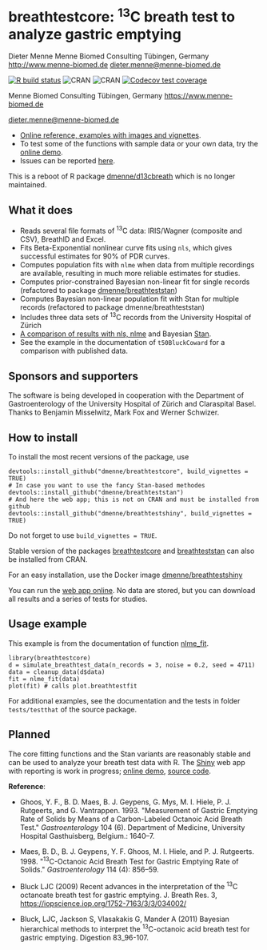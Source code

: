 # breathtestcore: <sup>13</sup>C breath test to analyze gastric emptying

Dieter Menne Menne Biomed Consulting Tübingen, Germany
<http://www.menne-biomed.de>
[dieter.menne\@menne-biomed.de](mailto:dieter.menne@menne-biomed.de)

<!-- badges: start -->

[![R build
status](https://github.com/dmenne/breathtestcore/workflows/R-CMD-check/badge.svg)](https://github.com/dmenne/breathtestcore/actions)
![CRAN](https://cranlogs.r-pkg.org/badges/grand-total/breathtestcore)
![CRAN](https://www.r-pkg.org/badges/version-ago/breathtestcore)
[![Codecov test
coverage](https://codecov.io/gh/dmenne/breathtestcore/branch/master/graph/badge.svg)](https://codecov.io/gh/dmenne/breathtestcore?branch=master)

<!-- badges: end -->

Menne Biomed Consulting Tübingen, Germany <https://www.menne-biomed.de>

[dieter.menne\@menne-biomed.de](mailto:dieter.menne@menne-biomed.de)

-   [Online reference, examples with images and
    vignettes](https://dmenne.github.io/breathtestcore/).
-   To test some of the functions with sample data or your own data, try
    the [online demo](https://apps.menne-biomed.de/breathtestshiny).
-   Issues can be reported
    [here](https://github.com/dmenne/breathtestcore/issues).

This is a reboot of R package
[dmenne/d13cbreath](https://github.com/dmenne/d13cbreath) which is no
longer maintained.

## What it does

-   Reads several file formats of <sup>13</sup>C data: IRIS/Wagner
    (composite and CSV), BreathID and Excel.
-   Fits Beta-Exponential nonlinear curve fits using `nls`, which gives
    successful estimates for 90% of PDR curves.
-   Computes population fits with `nlme` when data from multiple
    recordings are available, resulting in much more reliable estimates
    for studies.
-   Computes prior-constrained Bayesian non-linear fit for single
    records (refactored to package
    [dmenne/breathteststan](https://github.com/dmenne/breathteststan))
-   Computes Bayesian non-linear population fit with Stan for multiple
    records (refactored to package dmenne/breathteststan)
-   Includes three data sets of <sup>13</sup>C records from the
    University Hospital of Zürich
-   [A comparison of results with nls,
    nlme](https://menne-biomed.de/blog/breath-test-stan) and Bayesian
    [Stan](http://www.mc-stan.org).
-   See the example in the documentation of `t50BluckCoward` for a
    comparison with published data.

## Sponsors and supporters

The software is being developed in cooperation with the Department of
Gastroenterology of the University Hospital of Zürich and Claraspital
Basel. Thanks to Benjamin Misselwitz, Mark Fox and Werner Schwizer.

## How to install

To install the most recent versions of the package, use

    devtools::install_github("dmenne/breathtestcore", build_vignettes = TRUE)
    # In case you want to use the fancy Stan-based methodes
    devtools::install_github("dmenne/breathteststan")
    # And here the web app; this is not on CRAN and must be installed from github
    devtools::install_github("dmenne/breathtestshiny", build_vignettes = TRUE)

Do not forget to use `build_vignettes = TRUE`.

Stable version of the packages
[breathtestcore](https://CRAN.R-project.org/package=breathtestcore) and
[breathteststan](https://CRAN.R-project.org/package=breathteststan) can
also be installed from CRAN.

For an easy installation, use the Docker image
[dmenne/breathtestshiny](https://hub.docker.com/r/dmenne/breathtestshiny)

You can run the [web app
online](https://apps.menne-biomed.de/breathtestshiny/). No data are
stored, but you can download all results and a series of tests for
studies.

## Usage example

This example is from the documentation of function
[nlme_fit](https://dmenne.github.io/breathtestcore/reference/nlme_fit.html).

    library(breathtestcore)
    d = simulate_breathtest_data(n_records = 3, noise = 0.2, seed = 4711)
    data = cleanup_data(d$data)
    fit = nlme_fit(data)
    plot(fit) # calls plot.breathtestfit

For additional examples, see the documentation and the tests in folder
`tests/testthat` of the source package.

## Planned

The core fitting functions and the Stan variants are reasonably stable
and can be used to analyze your breath test data with R. The
[Shiny](https://shiny.rstudio.com) web app with reporting is work in
progress; [online demo](https://apps.menne-biomed.de/breathtestshiny),
[source code](https://github.com/dmenne/breathtestshiny).

**Reference**:

-   Ghoos, Y. F., B. D. Maes, B. J. Geypens, G. Mys, M. I. Hiele, P. J.
    Rutgeerts, and G. Vantrappen. 1993. "Measurement of Gastric Emptying
    Rate of Solids by Means of a Carbon-Labeled Octanoic Acid Breath
    Test." *Gastroenterology* 104 (6). Department of Medicine,
    University Hospital Gasthuisberg, Belgium.: 1640–7.

-   Maes, B. D., B. J. Geypens, Y. F. Ghoos, M. I. Hiele, and P. J.
    Rutgeerts. 1998. "<sup>13</sup>C-Octanoic Acid Breath Test for
    Gastric Emptying Rate of Solids." *Gastroenterology* 114 (4):
    856–59.

-   Bluck LJC (2009) Recent advances in the interpretation of the
    <sup>13</sup>C octanoate breath test for gastric emptying. J. Breath
    Res. 3, <https://iopscience.iop.org/1752-7163/3/3/034002/>

-   Bluck, LJC, Jackson S, Vlasakakis G, Mander A (2011) Bayesian
    hierarchical methods to interpret the <sup>13</sup>C-octanoic acid
    breath test for gastric emptying. Digestion 83_96-107.
